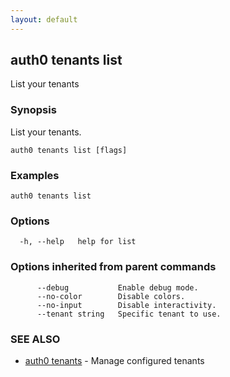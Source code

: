 ```yaml
---
layout: default
---
```

## auth0 tenants list

List your tenants

### Synopsis

List your tenants.

```
auth0 tenants list [flags]
```

### Examples

```
auth0 tenants list
```

### Options

```
  -h, --help   help for list
```

### Options inherited from parent commands

```
      --debug           Enable debug mode.
      --no-color        Disable colors.
      --no-input        Disable interactivity.
      --tenant string   Specific tenant to use.
```

### SEE ALSO

* [auth0 tenants](auth0_tenants.md)	 - Manage configured tenants

